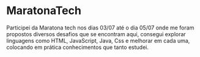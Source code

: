 # MaratonaTech
Participei da Maratona tech nos dias 03/07 até o dia 05/07
onde me foram propostos diversos desafios que se encontram aqui, consegui explorar linguagens como HTML, JavaScript, Java, Css
e melhorar em cada uma, colocando em prática conhecimentos que tanto estudei.
